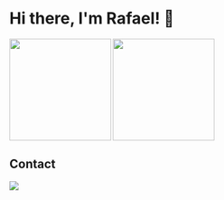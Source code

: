 # Hi there, I'm Rafael! 👋

<img align=left height='180px'  src = 'https://github-readme-stats.vercel.app/api?username=r4faelrs&theme=midnight-purple&count_private=true&show_icons=true'>

<img align=center height='180px' src='https://github-readme-stats.vercel.app/api/top-langs/?username=r4faelrs&theme=midnight-purple&hide=html&layout=compact' >

## Contact
<a href="https://www.linkedin.com/in/rafaelsilvabr">
  <img src="https://img.shields.io/badge/LinkedIn-0077B5?style=for-the-badge&logo=linkedin&logoColor=white" />
</a>
